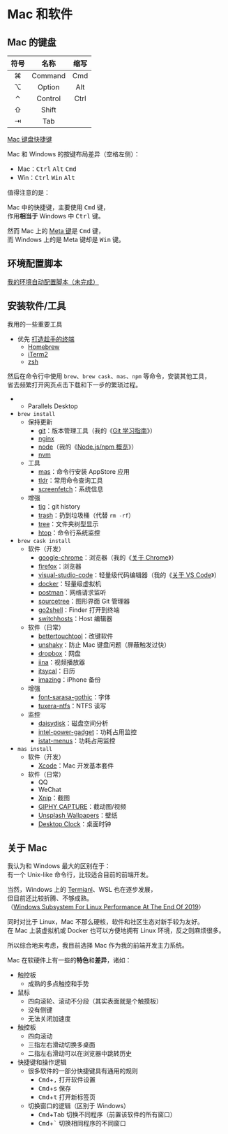 # Mac 和软件

## Mac 的键盘

| 符号 |  名称   | 缩写 |
| :--: | :-----: | :--: |
|  ⌘   | Command | Cmd  |
|  ⌥   | Option  | Alt  |
|  ⌃   | Control | Ctrl |
|  ⇧   |  Shift  |      |
|  ⇥   |   Tab   |      |

[Mac 键盘快捷键](https://support.apple.com/zh-cn/HT201236)

Mac 和 Windows 的按键布局差异（空格左侧）：

- Mac：<kbd>Ctrl</kbd> <kbd>Alt</kbd> <kbd>Cmd</kbd>
- Win：<kbd>Ctrl</kbd> <kbd>Win</kbd> <kbd>Alt</kbd>

值得注意的是：

Mac 中的快捷键，主要使用 <kbd>Cmd</kbd> 键，  
作用**相当于** Windows 中 <kbd>Ctrl</kbd> 键。

然而 Mac 上的 [Meta 键](https://developer.mozilla.org/zh-CN/docs/Web/API/KeyboardEvent/metaKey)是 <kbd>Cmd</kbd> 键，  
而 Windows 上的是 Meta 键却是 <kbd>Win</kbd> 键。

## 环境配置脚本

[我的环境自动配置脚本（未完成）](https://github.com/seognil/dotfiles)

## 安装软件/工具

我用的一些重要工具

- 优先 [打造趁手的终端](./terminal-config.md)
  - [Homebrew](https://brew.sh/)
  - [iTerm2](https://iterm2.com/)
  - [zsh](https://github.com/ohmyzsh/ohmyzsh/wiki/Installing-ZSH#how-to-install-zsh-on-many-platforms)

然后在命令行中使用 `brew`、`brew cask`、`mas`、`npm` 等命令，安装其他工具，  
省去频繁打开网页点击下载和下一步的繁琐过程。

- - Parallels Desktop
- `brew install`
  - 保持更新
    - [git](./git.md)：版本管理工具（我的《[Git 学习指南](./git.md)》）
    - [nginx](https://www.nginx.com/)
    - [node](./npm-overview.md)（我的《[Node.js/npm 概览](./npm-overview.md)》）
    - [nvm](https://github.com/nvm-sh/nvm)
  - 工具
    - [mas](https://github.com/mas-cli/mas)：命令行安装 AppStore 应用
    - [tldr](https://github.com/tldr-pages/tldr)：常用命令查询工具
    - [screenfetch](https://github.com/KittyKatt/screenFetch)：系统信息
  - 增强
    - [tig](https://github.com/jonas/tig)：git history
    - [trash](https://github.com/sindresorhus/trash)：扔到垃圾桶（代替 `rm -rf`）
    - [tree](https://sourabhbajaj.com/mac-setup/iTerm/tree.html)：文件夹树型显示
    - [htop](https://hisham.hm/htop/)：命令行系统监控
- `brew cask install`
  - 软件（开发）
    - [google-chrome](https://www.google.com/chrome/)：浏览器（我的《[关于 Chrome](./chrome.md)》）
    - [firefox](https://www.mozilla.org/en-US/firefox/)：浏览器
    - [visual-studio-code](https://code.visualstudio.com/)：轻量级代码编辑器（我的《[关于 VS Code](./vscode.md)》）
    - [docker](https://www.docker.com/)：轻量级虚拟机
    - [postman](https://www.getpostman.com/)：网络请求监听
    - [sourcetree](https://www.sourcetreeapp.com/)：图形界面 Git 管理器
    - [go2shell](https://zipzapmac.com/Go2Shell)：Finder 打开到终端
    - [switchhosts](https://github.com/oldj/SwitchHosts)：Host 编辑器
  - 软件（日常）
    - [bettertouchtool](https://folivora.ai/)：改键软件
    - [unshaky](https://github.com/aahung/Unshaky)：防止 Mac 键盘问题（屏蔽触发过快）
    - [dropbox](https://www.dropbox.com/)：网盘
    - [iina](https://iina.io/)：视频播放器
    - [itsycal](https://www.mowglii.com/itsycal/)：日历
    - [imazing](https://imazing.com/)：iPhone 备份
  - 增强
    - [font-sarasa-gothic](https://github.com/be5invis/Sarasa-Gothic)：字体
    - [tuxera-ntfs](https://www.tuxera.com/products/tuxera-ntfs-for-mac/)：NTFS 读写
  - 监控
    - [daisydisk](https://daisydiskapp.com/)：磁盘空间分析
    - [intel-power-gadget](https://software.intel.com/en-us/articles/intel-power-gadget)：功耗占用监控
    - [istat-menus](https://bjango.com/mac/istatmenus/)：功耗占用监控
- `mas install`
  - 软件（开发）
    - [Xcode](https://developer.apple.com/xcode/)：Mac 开发基本套件
  - 软件（日常）
    - QQ
    - WeChat
    - [Xnip](https://xnipapp.com/)：截图
    - [GIPHY CAPTURE](https://giphy.com/apps/giphycapture)：截动图/视频
    - [Unsplash Wallpapers](https://apps.apple.com/us/app/unsplash-wallpapers/id1284863847?mt=12)：壁纸
    - [Desktop Clock](https://apps.apple.com/us/app/desktop-clock-live/id894760156?mt=12)：桌面时钟

## 关于 Mac

我认为和 Windows 最大的区别在于：  
有一个 Unix-like 命令行，比较适合目前的前端开发。

当然，Windows 上的 [Termianl](https://github.com/microsoft/terminal)、WSL 也在逐步发展，  
但目前还比较折腾、不够成熟。  
（[Windows Subsystem For Linux Performance At The End Of 2019](https://www.phoronix.com/scan.php?page=article&item=wsl-windows-eo2019&num=2)）

同时对比于 Linux，Mac 不那么硬核，软件和社区生态对新手较为友好。  
在 Mac 上装虚拟机或 Docker 也可以方便地拥有 Linux 环境，反之则麻烦很多。

所以综合地来考虑，我目前选择 Mac 作为我的前端开发主力系统。

Mac 在软硬件上有一些的**特色**和**差异**，诸如：

- 触控板
  - 成熟的多点触控和手势
- 鼠标
  - 四向滚轮、滚动不分段（其实表面就是个触摸板）
  - 没有侧键
  - 无法关闭加速度
- 触控板
  - 四向滚动
  - 三指左右滑动切换多桌面
  - 二指左右滑动可以在浏览器中跳转历史
- 快捷键和操作逻辑
  - 很多软件的一部分快捷键具有通用的规则
    - <kbd>Cmd</kbd>+<kbd>,</kbd> 打开软件设置
    - <kbd>Cmd</kbd>+<kbd>s</kbd> 保存
    - <kbd>Cmd</kbd>+<kbd>t</kbd> 打开新标签页
  - 切换窗口的逻辑（区别于 Windows）
    - <kbd>Cmd</kbd>+<kbd>Tab</kbd> 切换不同程序（前置该软件的所有窗口）
    - <kbd>Cmd</kbd>+<kbd>`</kbd> 切换相同程序的不同窗口

